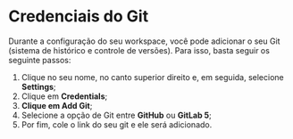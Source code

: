 # Credenciais do Git

Durante a configuração do seu workspace, você pode adicionar o seu Git \(sistema de histórico e controle de versões\). Para isso, basta seguir os seguinte passos:

1. Clique no seu nome, no canto superior direito e, em seguida, selecione **Settings**;
2. Clique em **Credentials**;
3. **Clique em Add Git**;
4. Selecione a opção de Git entre **GitHub** ou **GitLab 5**;
5. Por fim, cole o link do seu git e ele será adicionado.



